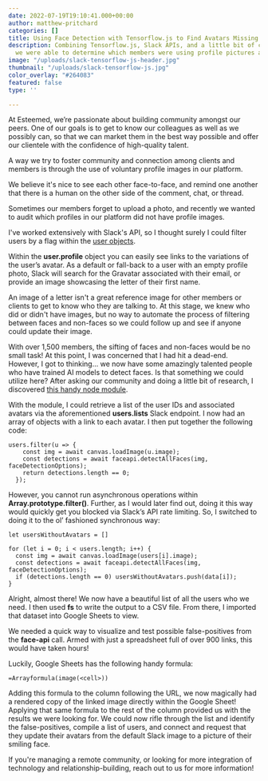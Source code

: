 ```yaml
---
date: 2022-07-19T19:10:41.000+00:00
author: matthew-pritchard
categories: []
title: Using Face Detection with Tensorflow.js to Find Avatars Missing a Face
description: Combining Tensorflow.js, Slack APIs, and a little bit of code-magic,
  we were able to determine which members were using profile pictures and which weren't.
image: "/uploads/slack-tensorflow-js-header.jpg"
thumbnail: "/uploads/slack-tensorflow-js.jpg"
color_overlay: "#264083"
featured: false
type: ''

---
```

At Esteemed, we’re passionate about building community amongst our peers. One of our goals is to get to know our colleagues as well as we possibly can, so that we can market them in the best way possible and offer our clientele with the confidence of high-quality talent.

A way we try to foster community and connection among clients and members is through the use of voluntary profile images in our platform. 

We believe it's nice to see each other face-to-face, and remind one another that there is a human on the other side of the comment, chat, or thread. 

Sometimes our members forget to upload a photo, and recently we wanted to audit which profiles in our platform did not have profile images. 

I've worked extensively with Slack's API, so I thought surely I could filter users by a flag within the [user objects](https://api.slack.com/methods/users.list "https://api.slack.com/methods/users.list"). 

Within the **user.profile** object you can easily see links to the variations of the user’s avatar. As a default or fall-back to a user with an empty profile photo, Slack will search for the Gravatar associated with their email, or provide an image showcasing the letter of their first name. 

An image of a letter isn't a great reference image for other members or clients to get to know who they are talking to. At this stage, we knew who did or didn't have images, but no way to automate the process of filtering between faces and non-faces so we could follow up and see if anyone could update their image. 

With over 1,500 members, the sifting of faces and non-faces would be no small task! At this point, I was concerned that I had hit a dead-end. However, I got to thinking… we now have some amazingly talented people who have trained AI models to detect faces. Is that something we could utilize here? After asking our community and doing a little bit of research, I discovered [this handy node module](https://www.npmjs.com/package/face-api.js).

With the module, I could retrieve a list of the user IDs and associated avatars via the aforementioned **users.lists** Slack endpoint. I now had an array of objects with a link to each avatar. I then put together the following code:

    users.filter(u => {
        const img = await canvas.loadImage(u.image);
        const detections = await faceapi.detectAllFaces(img, faceDetectionOptions);
        return detections.length == 0;
      });

However, you cannot run asynchronous operations within **Array.prototype.filter()**. Further, as I would later find out, doing it this way would quickly get you blocked via Slack’s API rate limiting. So, I switched to doing it to the ol’ fashioned synchronous way:

    let usersWithoutAvatars = []
    
    for (let i = 0; i < users.length; i++) {
      const img = await canvas.loadImage(users[i].image);
      const detections = await faceapi.detectAllFaces(img, faceDetectionOptions);
      if (detections.length == 0) usersWithoutAvatars.push(data[i]);
    }
    

Alright, almost there! We now have a beautiful list of all the users who we need. I then used **fs** to write the output to a CSV file. From there, I imported that dataset into Google Sheets to view. 

We  needed a quick way to visualize and test possible false-positives from the **face-api** call. Armed with just a spreadsheet full of over 900 links, this would have taken hours! 

Luckily, Google Sheets has the following handy formula: 

    =Arrayformula(image(<cell>))

Adding this formula to the column following the URL, we now magically had a rendered copy of the linked image directly within the Google Sheet! Applying that same formula to the rest of the column provided us with the results we were looking for. We could now rifle through the list and identify the false-positives, compile a list of users, and connect and request that they update their avatars from the default Slack image to a picture of their smiling face.

If you're managing a remote community, or looking for more integration of technology and relationship-building, reach out to us for more information!